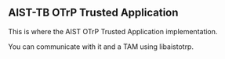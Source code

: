 ## AIST-TB OTrP Trusted Application

This is where the AIST OTrP Trusted Application implementation.

You can communicate with it and a TAM using libaistotrp.

